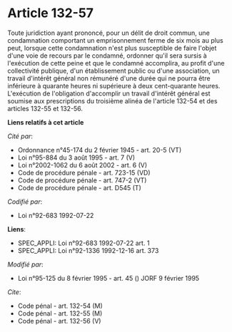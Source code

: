 # Article 132-57

Toute juridiction ayant prononcé, pour un délit de droit commun, une condamnation comportant un emprisonnement ferme de six
mois au plus peut, lorsque cette condamnation n'est plus susceptible de faire l'objet d'une voie de recours par le condamné,
ordonner qu'il sera sursis à l'exécution de cette peine et que le condamné accomplira, au profit d'une collectivité publique,
d'un établissement public ou d'une association, un travail d'intérêt général non rémunéré d'une durée qui ne pourra être
inférieure à quarante heures ni supérieure à deux cent-quarante heures. L'exécution de l'obligation d'accomplir un travail
d'intérêt général est soumise aux prescriptions du troisième alinéa de l'article 132-54 et des articles 132-55 et 132-56.

**Liens relatifs à cet article**

_Cité par_:

  - Ordonnance n°45-174 du 2 février 1945 - art. 20-5 (VT)
  - Loi n°95-884 du 3 août 1995 - art. 7 (V)
  - Loi n°2002-1062 du 6 août 2002 - art. 6 (V)
  - Code de procédure pénale - art. 723-15 (VD)
  - Code de procédure pénale - art. 747-2 (VT)
  - Code de procédure pénale - art. D545 (T)

_Codifié par_:

  - Loi n°92-683 1992-07-22

**Liens**:

  - SPEC_APPLI: Loi n°92-683 1992-07-22 art. 1
  - SPEC_APPLI: Loi n°92-1336 1992-12-16 art. 373

_Modifié par_:

  - Loi n°95-125 du 8 février 1995 - art. 45 () JORF 9 février 1995

_Cite_:

  - Code pénal - art. 132-54 (M)
  - Code pénal - art. 132-55 (M)
  - Code pénal - art. 132-56 (V)
